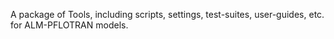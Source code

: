 A package of Tools, including scripts, settings, test-suites, user-guides, etc. for ALM-PFLOTRAN models.